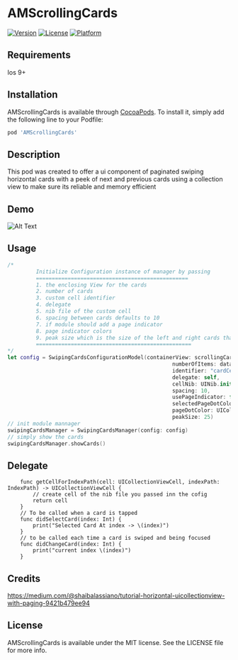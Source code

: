 # AMScrollingCards

[![Version](https://img.shields.io/cocoapods/v/AMScrollingCards.svg?style=flat)](https://cocoapods.org/pods/AMScrollingCards)
[![License](https://img.shields.io/cocoapods/l/AMScrollingCards.svg?style=flat)](https://cocoapods.org/pods/AMScrollingCards)
[![Platform](https://img.shields.io/cocoapods/p/AMScrollingCards.svg?style=flat)](https://cocoapods.org/pods/AMScrollingCards)

## Requirements
Ios 9+

## Installation

AMScrollingCards is available through [CocoaPods](https://cocoapods.org). To install
it, simply add the following line to your Podfile:

```ruby
pod 'AMScrollingCards'
```
## Description
This pod was created to offer a ui component of paginated swiping horizontal cards with a peek of next and previous cards using a collection view to make sure its reliable and memory efficient

## Demo
![Alt Text](https://media.giphy.com/media/RIqAPIwjXomLZXD6XC/giphy.gif)

## Usage
```swift
/*
         Initialize Configuration instance of manager by passing
         ================================================
         1. the enclosing View for the cards
         2. number of cards
         3. custom cell identifier
         4. delegate
         5. nib file of the custom cell
         6. spacing between cards defaults to 10
         7. if module should add a page indicator
         8. page indicator colors
         9. peak size which is the size of the left and right cards that should be shown
         =================================================
*/
let config = SwipingCardsConfigurationModel(containerView: scrollingCardsContainer ,
                                                    numberOfItems: data.count,
                                                    identifier: "cardCell",
                                                    delegate: self,
                                                    cellNib: UINib.init(nibName: "CustomCollectionViewCell",bundle: nil),
                                                    spacing: 10,
                                                    usePageIndicator: false,
                                                    selectedPageDotColor: UIColor.red,
                                                    pageDotColor: UIColor.blue,
                                                    peakSize: 25)
// init module mannager
swipingCardsManager = SwipingCardsManager(config: config)
// simply show the cards
swipingCardsManager.showCards()
````

## Delegate
```
    func getCellForIndexPath(cell: UICollectionViewCell, indexPath: IndexPath) -> UICollectionViewCell {
        // create cell of the nib file you passed inn the cofig 
        return cell
    }
    // To be called when a card is tapped
    func didSelectCard(index: Int) {
        print("Selected Card At index -> \(index)")
    }
    // to be called each time a card is swiped and being focused
    func didChangeCard(index: Int) {
        print("current index \(index)")
    }
```

## Credits
https://medium.com/@shaibalassiano/tutorial-horizontal-uicollectionview-with-paging-9421b479ee94

## License
AMScrollingCards is available under the MIT license. See the LICENSE file for more info.
